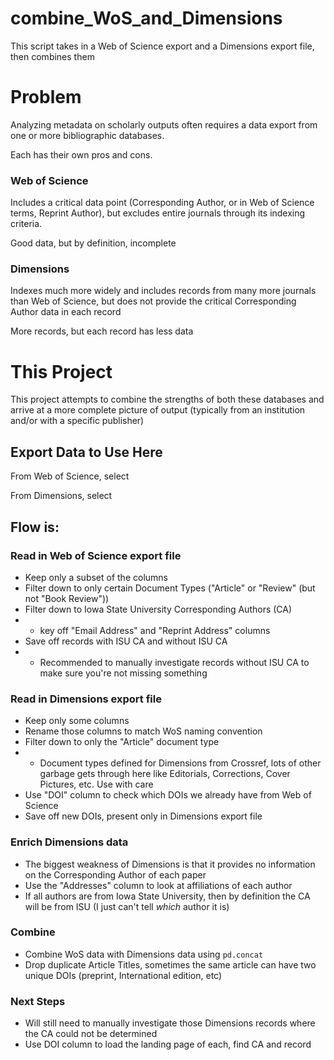 # combine_WoS_and_Dimensions
This script takes in a Web of Science export and a Dimensions export file, then combines them

# Problem
Analyzing metadata on scholarly outputs often requires a data export from one or more bibliographic databases. 

Each has their own pros and cons.

### Web of Science
Includes a critical data point (Corresponding Author, or in Web of Science terms, Reprint Author), but excludes entire journals through its indexing criteria.

Good data, but by definition, incomplete

### Dimensions
Indexes much more widely and includes records from many more journals than Web of Science, but does not provide the critical Corresponding Author data in each record

More records, but each record has less data

# This Project

This project attempts to combine the strengths of both these databases and arrive at a more complete picture of output (typically from an institution and/or with a specific publisher)

## Export Data to Use Here

From Web of Science, select

From Dimensions, select

## Flow is:
### Read in **Web of Science** export file
- Keep only a subset of the columns
- Filter down to only certain Document Types ("Article" or "Review" (but not "Book Review"))
- Filter down to Iowa State University Corresponding Authors (CA)
- - key off "Email Address" and "Reprint Address" columns
- Save off records with ISU CA and without ISU CA
- - Recommended to manually investigate records without ISU CA to make sure you're not missing something

### Read in **Dimensions** export file
- Keep only some columns
- Rename those columns to match WoS naming convention
- Filter down to only the "Article" document type
- - Document types defined for Dimensions from Crossref, lots of other garbage gets through here like Editorials, Corrections, Cover Pictures, etc. Use with care
- Use "DOI" column to check which DOIs we already have from Web of Science
- Save off new DOIs, present only in Dimensions export file

### Enrich Dimensions data
- The biggest weakness of Dimensions is that it provides no information on the Corresponding Author of each paper
- Use the "Addresses" column to look at affiliations of each author
- If all authors are from Iowa State University, then by definition the CA will be from ISU (I just can't tell *which* author it is)

### Combine
- Combine WoS data with Dimensions data using `pd.concat`
- Drop duplicate Article Titles, sometimes the same article can have two unique DOIs (preprint, International edition, etc)

### Next Steps
- Will still need to manually investigate those Dimensions records where the CA could not be determined
- Use DOI column to load the landing page of each, find CA and record
